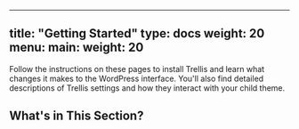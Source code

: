 
---
title: "Getting Started"
type: docs
weight: 20
menu:
  main:
    weight: 20
---

Follow the instructions on these pages to install Trellis and learn what changes it makes to the WordPress interface. You'll also find detailed descriptions of Trellis settings and how they interact with your child theme.

## What's in This Section?

